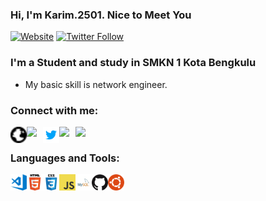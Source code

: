 ### Hi, I'm Karim.2501. Nice to Meet You
[![Website](https://img.shields.io/website?label=karim2501.github.io&style=for-the-badge&url=https%3A%2F%2Fkarim2501.github.io)](https://karim2501.github.io)
[![Twitter Follow](https://img.shields.io/twitter/follow/Karim_Bengkulu?color=1DA1F2&logo=twitter&style=for-the-badge)](https://twitter.com/intent/follow?&screen_name=Karim_Bengkulu)
### I'm a Student and study in SMKN 1 Kota Bengkulu
- My basic skill is network engineer.
### Connect with me:
[<img align="left" width="26px" src="https://raw.githubusercontent.com/iconic/open-iconic/master/svg/globe.svg"/>][website]
[<img align="left" width="26px" src="https://cdn.jsdelivr.net/npm/simple-icons@v3/icons/youtube.svg"/>][youtube]
[<img align="left" width="26px" src="https://github.com/github/explore/blob/main/topics/twitter/twitter.png"/>][twitter]
[<img align="left" width="26px" src="https://cdn.jsdelivr.net/npm/simple-icons@v3/icons/linkedin.svg"/>][linkedin]
[<img align="left" width="26px" src="https://cdn.jsdelivr.net/npm/simple-icons@v3/icons/instagram.svg"/>][instagram]
<br>
### Languages and Tools:
[<img align="left" alt="Visual Studio Code" width="26px" src="https://github.com/github/explore/blob/main/topics/visual-studio-code/visual-studio-code.png"/>][VSC]
[<img align="left" alt="HTML5" width="26px" src="https://github.com/github/explore/blob/main/topics/html/html.png"/>][HTML]
[<img align="left" alt="CSS3" width="26px" src="https://github.com/github/explore/blob/main/topics/css/css.png"/>][CSS]
[<img align="left" alt="JavaScript" width="26px" src="https://github.com/github/explore/blob/main/topics/javascript/javascript.png"/>][JS]
[<img align="left" alt="MySQL" width="26px" src="https://github.com/github/explore/blob/main/topics/mysql/mysql.png"/>][MYSQL]
[<img align="left" alt="GitHub" width="26px" src="https://github.com/github/explore/blob/main/topics/github/github.png"/>][GITHUB]
[<img align="left" alt="Terminal" width="26px" src="https://github.com/github/explore/blob/main/topics/ubuntu/ubuntu.png"/>][TM]

[website]: https://karim2501.github.io
[twitter]: https://twitter.com/Karim_Bengkulu
[youtube]: https://youtube.com/c/Karim2501
[instagram]: https://instagram.com/Karim.2501/
[linkedin]: https://linkedin.com/in/mnurulkarim0/
[VSC]: https://code.visualstudio.com/
[HTML]: https://wikipedia.org/wiki/HTML
[CSS]: https://wikipedia.org/wiki/Cascading_Style_Sheets
[JS]: https://www.javascript.com/
[MYSQL]: https://www.mysql.com/
[GITHUB]: https://www.github.com
[TM]: https://kubuntu.org/
